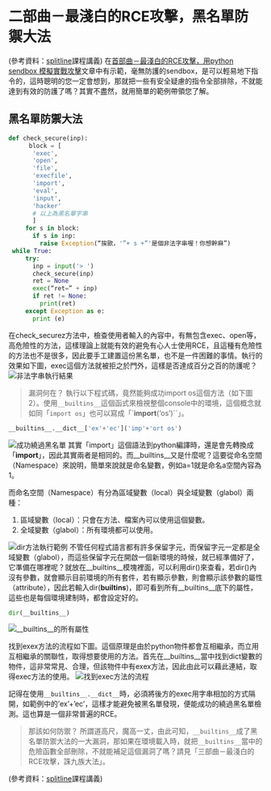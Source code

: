 # 二部曲－最淺白的RCE攻擊，黑名單防禦大法
(參考資料：[splitline](https://github.com/splitline/py-sandbox-escape)課程講義)
在[首部曲－最淺白的RCE攻擊，用python sendbox 模擬實戰攻擊](/classification/technology/98)文章中有示範，毫無防護的sendbox，是可以輕易地下指令的，這時聰明的您一定會想到，那就把一些有安全疑慮的指令全部排除，不就能達到有效的防護了嗎？其實不盡然，就用簡單的範例帶領您了解。

## 黑名單防禦大法
```python
def check_secure(inp):
   　 block = [
     　'exec',
     　'open',
     　'file',
   　  'execfile',
 　    'import',
   　  'eval',
 　    'input',
  　   'hacker'
  　   # 以上為黑名單字串
  　   ]
  　 for s in block:
   　  if s in inp:
 　      raise Exception(“挨歐，'”+ s +”'是個非法字串喔！你想幹麻”)
 while True:
 　  try:
   　  inp = input('> ')
   　  check_secure(inp)
 　    ret = None
   　  exec(“ret=” + inp)
   　  if ret != None:
 　      print(ret)
 　  except Exception as e:
    　 print (e)
```
在check_securez方法中，檢查使用者輸入的內容中，有無包含exec、open等，高危險性的方法，這樣理論上就能有效的避免有心人士使用RCE，且這種有危險性的方法也不是很多，因此要手工建置這份黑名單，也不是一件困難的事情。執行的效果如下圖，exec這個方法就被拒之於門外，這樣是否達成百分之百的防護呢？
![非法字串執行結果](https://i.imgur.com/Wet90qa.png)
> 漏洞何在？
執行以下程式碼，竟然能夠成功import os這個方法（如下圖2）。使用`__builtins__`這個函式來檢視整個console中的環境，這個概念就如同「`import os`」也可以寫成「`__import__(‘os’)``」。
```python
__builtins__.__dict__['ex'+'ec']('imp'+'ort os')
```
![成功繞過黑名單](https://i.imgur.com/KprQ0cu.png)
其實「import」這個語法到python編譯時，還是會先轉換成「__import__」，因此其實兩者是相同的。而__builtins__又是什麼呢？這要從命名空間（Namespace）來說明，簡單來說就是命名變數，例如a=1就是命名a空間內容為1。

而命名空間（Namespace）有分為區域變數（local）與全域變數（glabol）兩種：
1. 區域變數（local）：只會在方法、檔案內可以使用這個變數。
2. 全域變數（glabol）：所有環境都可以使用。


![dir方法執行範例](https://i.imgur.com/AwxU4Fq.png)
不管任何程式語言都有許多保留字元，而保留字元一定都是全域變數（glabol），而這些保留字元在開啟一個新環境的時候，就已經準備好了，它準備在哪裡呢？就放在__builtins__模塊裡面，可以利用dir()來查看，若dir()內沒有參數，就會顯示目前環境的所有套件，若有顯示參數，則會顯示該參數的屬性（attribute），因此若輸入dir(__builtins__)，即可看到所有__builtins__底下的屬性，這些也是每個環境建制時，都會設定好的。
```py
dir(__builtins__)
```
![__builtins__的所有屬性](https://i.imgur.com/scsabwF.png)

找到exex方法的流程如下圖。這個原理是由於python物件都會互相繼承，而立用互相繼承的關聯性，取得想要使用的方法。首先在__builtins__當中找到dict變數的物件，這非常常見、合理，但該物件中有exex方法，因此由此可以藉此連結，取得exec方法的使用。
![找到exec方法的流程](https://i.imgur.com/QXBibUA.png)

記得在使用`__builtins__.__dict__`時，必須將後方的exec用字串相加的方式隔開，如範例中的’ex’+’ec’，這樣才能避免被黑名單發現，便能成功的繞過黑名單檢測。這也算是一個非常普遍的RCE。

> 那該如何防禦？
所謂道高尺，魔高一丈，由此可知，`__builtins__`成了黑名單防禦大法的一大漏洞，那如果在環境載入時，就把`__builtins__`當中的危險函數全部刪除，不就能補足這個漏洞了嗎？請見「三部曲－最淺白的RCE攻擊，誅九族大法」。

(參考資料：[splitline](https://github.com/splitline/py-sandbox-escape)課程講義)


